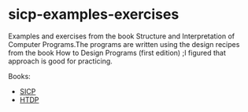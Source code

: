 # sicp-examples-exercises

Examples and exercises from the book Structure and Interpretation of
Computer Programs.The programs are written using the design recipes
from the book How to Design Programs (first edition) ;I figured that
approach is good for practicing.

Books: 

* [SICP](https://mitpress.mit.edu/sites/default/files/sicp/full-text/book/book.html)
* [HTDP](https://htdp.org/2003-09-26/Book)






